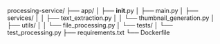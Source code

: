 processing-service/
├── app/
│   ├── __init__.py
│   ├── main.py
│   ├── services/
│   │   ├── text_extraction.py
│   │   └── thumbnail_generation.py
│   ├── utils/
│   │   └── file_processing.py
│   └── tests/
│       └── test_processing.py
├── requirements.txt
└── Dockerfile